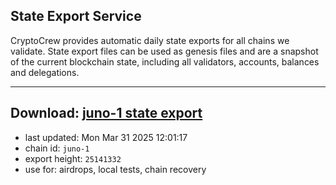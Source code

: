 ## State Export Service
CryptoCrew provides automatic daily state exports for all chains we validate. State export files can be used as genesis files and are a snapshot of the current blockchain state, including all validators, accounts, balances and delegations.

---
**Download: [juno-1 state export](https://dl-eu2.ccvalidators.com/SERVICE/juno/juno-1_export_25141332.json)**
---

- last updated: Mon Mar 31 2025 12:01:17
- chain id: `juno-1`
- export height: `25141332`
- use for: airdrops, local tests, chain recovery
